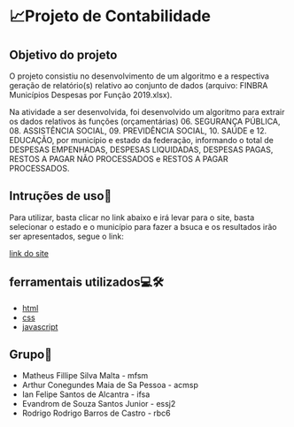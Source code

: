 # 📈Projeto de Contabilidade
## Objetivo do projeto
O projeto consistiu no desenvolvimento de um algoritmo e a respectiva geração de
relatório(s) relativo ao conjunto de dados (arquivo: FINBRA Municípios Despesas por
Função 2019.xlsx).

Na atividade a ser desenvolvida, foi desenvolvido um algoritmo para extrair os dados
relativos às funções (orçamentárias) 06. SEGURANÇA PÚBLICA, 08. ASSISTÊNCIA
SOCIAL, 09. PREVIDÊNCIA SOCIAL, 10. SAÚDE e 12. EDUCAÇÃO, por município e
estado da federação, informando o total de DESPESAS EMPENHADAS, DESPESAS
LIQUIDADAS, DESPESAS PAGAS, RESTOS A PAGAR NÃO PROCESSADOS e RESTOS
A PAGAR PROCESSADOS.

## Intruções de uso📖
Para utilizar, basta clicar no link abaixo e irá levar para o site, basta selecionar o estado e o município para fazer a bsuca e os resultados irão ser apresentados, segue o link:

[link do site](https://matheusmalta002.github.io/c/)
## ferramentais utilizados💻🛠️
- [html](https://developer.mozilla.org/pt-BR/docs/Web/HTML)
- [css](https://developer.mozilla.org/pt-BR/docs/Web/CSS)
- [javascript](https://developer.mozilla.org/pt-BR/docs/Web/JavaScript)

## Grupo👷
- Matheus Fillipe Silva Malta - mfsm
- Arthur Conegundes Maia de Sa Pessoa - acmsp
- Ian Felipe Santos de Alcantra - ifsa
- Evandrom de Souza Santos Junior - essj2
- Rodrigo Rodrigo Barros de Castro - rbc6
